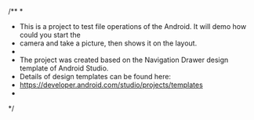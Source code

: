 /**
 *
 * This is a project to test file operations of the Android. It will demo how could you start the
 * camera and take a picture, then shows it on the layout.
 *
 * The project was created based on the Navigation Drawer design template of Android Studio.
 * Details of design templates can be found here:
 * https://developer.android.com/studio/projects/templates
 *
 */